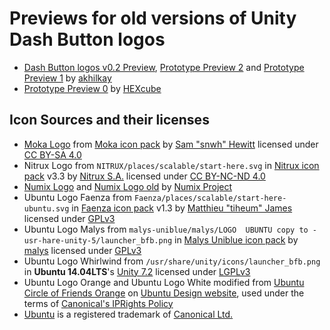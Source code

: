 Previews for old versions of Unity Dash Button logos
====================================================
- [Dash Button logos v0.2 Preview][preview], [Prototype Preview 2][protopreview2] and [Prototype Preview 1][protopreview1] by [akhilkay][akhilkay]
- [Prototype Preview 0][protopreview0] by [HEXcube][hexcube]

Icon Sources and their licenses
-------------------------------
- [Moka Logo][moka-logo] from [Moka icon pack][moka-icon-pack] by [Sam "snwh" Hewitt][snwh] licensed under [CC BY-SA 4.0][CC-BY-SA]
- Nitrux Logo from `NITRUX/places/scalable/start-here.svg` in [Nitrux icon pack][nitrux-icon-pack] v3.3 by [Nitrux S.A.][nitrux] licensed under [CC BY-NC-ND 4.0][CC-BY-NC-ND]
- [Numix Logo][numix-logo-legacy] and [Numix Logo old][numix-super-logo] by [Numix Project][numixproject]
- Ubuntu Logo Faenza from `Faenza/places/scalable/start-here-ubuntu.svg` in [Faenza icon pack][faenza-icon-pack] v1.3 by [Matthieu "tiheum" James][tiheum] licensed under [GPLv3][GPL]
- Ubuntu Logo Malys from `malys-uniblue/malys/LOGO  UBUNTU copy to -usr-hare-unity-5/launcher_bfb.png` in [Malys Uniblue icon pack][malys-uniblue-icon-pack] by [malys][malys] licensed under [GPLv3][GPL]
- Ubuntu Logo Whirlwind from `/usr/share/unity/icons/launcher_bfb.png` in **Ubuntu 14.04LTS**'s [Unity 7.2][unity-core-package] licensed under [LGPLv3][LGPL]
- Ubuntu Logo Orange and Ubuntu Logo White modified from [Ubuntu Circle of Friends Orange][ubuntu-logo-orange] on [Ubuntu Design website][ubuntu-design-logos], used under the terms of [Canonical's IPRights Policy][IPpolicy]
- [Ubuntu][ubuntu-website] is a registered trademark of [Canonical Ltd.][canonical-website]


[preview]: https://github.com/HEXcube/Prototypes/blob/master/Unity%20Dash%20Button%20logos/Preview%20for%20older%20versions/Dash%20Button%20logos%20v0.2%20Preview.jpg "Dash Button logos v0.2 Preview"
[protopreview2]: https://github.com/HEXcube/Prototypes/blob/master/Unity%20Dash%20Button%20logos/Preview%20for%20older%20versions/Prototype%20Preview%202.jpg "Prototype Preview 2"
[protopreview1]: https://github.com/HEXcube/Prototypes/blob/master/Unity%20Dash%20Button%20logos/Preview%20for%20older%20versions/Prototype%20Preview%201.jpg "Prototype Preview 1"
[protopreview0]: https://github.com/HEXcube/Prototypes/blob/master/Unity%20Dash%20Button%20logos/Preview%20for%20older%20versions/Prototype%20Preview%200.png "Prototype Preview 0"
[moka-logo]: https://github.com/moka-project/moka-icon-theme/blob/master/src/M/moka.svg "Moka Logo's source svg file"
[moka-icon-pack]: http://snwh.org/moka/ "Moka Project's homepage"
[nitrux-icon-pack]: http://deviantn7k1.deviantart.com/art/Nitrux-293634207 "Nitrux icon pack on DeviantArt"
[numix-logo-legacy]: https://github.com/numixproject/numix-assets/blob/master/legacy/numix-logo-legacy.svg "Numix's old logo"
[numix-super-logo]: https://github.com/numixproject/numix-assets/blob/master/legacy/numix-super-new-logo-numix.svg "Numix's old logotype"
[faenza-icon-pack]: https://tiheum.deviantart.com/art/Faenza-Icons-173323228 "Faenza icon pack on DeviantArt"
[malys-uniblue-icon-pack]: https://malysss.deviantart.com/art/malys-uniblue-update-11-09-2012-298501868 "Malys Uniblue icon pack on DeviantArt"
[unity-core-package]: http://packages.ubuntu.com/trusty/libunity-core-6.0-9 "Unity's core assets package"
[ubuntu-logo-orange]: https://design.ubuntu.com/wp-content/uploads/logo-ubuntu_cof-orange-hex.svg "Ubuntu Circle of Friends Orange"
[ubuntu-design-logos]: https://design.ubuntu.com/brand/ubuntu-logo "Guidelines regarding use of Ubuntu Brand and Logo"

[akhilkay]: https://akhilkay.deviantart.com "akhilkay's DeviantArt page"
[hexcube]: https://hexcube.deviantart.com "HEXcube's DeviantArt page"
[snwh]: http://snwh.org "Sam Hewitt's website"
[nitrux]: https://nitrux.in "Nitrux S.A.'s website"
[numixproject]: https://numixproject.org "Numix Project's website"
[tiheum]: https://tiheum.deviantart.com "Matthieu James' DeviantArt page"
[malys]: https://malysss.deviantart.com "Malys's DeviantArt page"
[ubuntu-website]: http://www.ubuntu.com "Ubuntu website"
[canonical-website]: http://www.canonical.com "Canonical website"

[CC-BY-SA]: https://creativecommons.org/licenses/by-sa/4.0/ "More info on CC BY-SA 4.0"
[CC-BY-NC-ND]: https://creativecommons.org/licenses/by-nc-nd/4.0/ "More info on CC BY-NC-ND 4.0"
[GPL]: https://www.gnu.org/licenses/gpl-3.0.en.html "More info on GNU GPLv3"
[LGPL]: https://www.gnu.org/licenses/lgpl-3.0.en.html "More info on GNU Lesser GPLv3"
[IPpolicy]: http://www.ubuntu.com/legal/terms-and-policies/intellectual-property-policy "Canonical's Intellectual Property rights policy"
